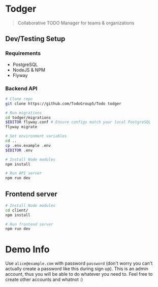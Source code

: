# Todger
> Collaborative TODO Manager for teams & organizations

## Dev/Testing Setup
### Requirements
- PostgreSQL
- NodeJS & NPM
- Flyway

### Backend API
```bash
# Clone repo
git clone https://github.com/TodoGroup5/Todo todger

# Run migrations
cd todger/migrations
$EDITOR flyway.conf # Ensure configs match your local PostgreSQL
flyway migrate

# Set environment variables
cd ..
cp .env.example .env
$EDITOR .env

# Install Node modules
npm install

# Run API server
npm run dev
```

## Frontend server
```bash
# Install Node modules
cd client/
npm install

# Run frontend server
npm run dev
```

# Demo Info

Use `alice@example.com` with password `password` (don't worry you can't actually create a password like this during sign up). This is an admin account, thus you will be able to do whatever you need to. Feel free to create other accounts and whatnot :)